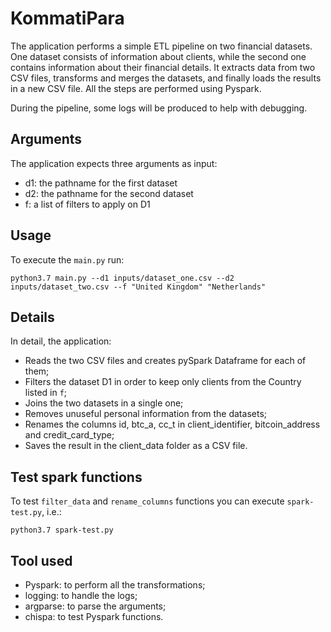  # KommatiPara 
  The application performs a simple ETL pipeline on two financial datasets.
  One dataset consists of information about clients, while the second one contains information about their financial details.
  It extracts data from two CSV files, transforms and merges the datasets, and finally loads the results in a new CSV file. All the steps are performed using Pyspark. 
 
 During the pipeline, some logs will be produced to help with debugging. 
 
 ## Arguments
 The application expects three arguments as input:
 - d1: the pathname for the first dataset
 - d2: the pathname for the second dataset
 - f: a list of filters to apply on D1

## Usage 
To execute the `main.py` run:
```
python3.7 main.py --d1 inputs/dataset_one.csv --d2 inputs/dataset_two.csv --f "United Kingdom" "Netherlands"
```

## Details
In detail, the application:
- Reads the two CSV files and creates pySpark Dataframe for each of them;
- Filters the dataset D1 in order to keep only clients from the Country listed in `f`;
- Joins the two datasets in a single one;
- Removes unuseful personal information from the datasets;
- Renames the columns id, btc_a, cc_t in client_identifier, bitcoin_address and credit_card_type;
- Saves the result in the client_data folder as a CSV file.

## Test spark functions
To test `filter_data` and `rename_columns` functions you can execute `spark-test.py`, i.e.:

```
python3.7 spark-test.py
```

## Tool used
- Pyspark: to perform all the transformations;
- logging: to handle the logs;
- argparse: to parse the arguments;
- chispa: to test Pyspark functions.